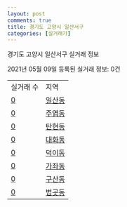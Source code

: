 ```yaml
---
layout: post
comments: true
title: 경기도 고양시 일산서구
categories: [실거래가]
---
```


경기도 고양시 일산서구 실거래 정보

2021년 05월 09일 등록된 실거래 정보: 0건


<table>
  <tr>
    <td>실거래 수</td>
    <td>지역</td>
  </tr>

  
  <tr>
    <td><a href="4128710100.html">0</a></td>
    <td><a href="4128710100.html">일산동</a></td>
  </tr>
    

  <tr>
    <td><a href="4128710200.html">0</a></td>
    <td><a href="4128710200.html">주엽동</a></td>
  </tr>
    

  <tr>
    <td><a href="4128710300.html">0</a></td>
    <td><a href="4128710300.html">탄현동</a></td>
  </tr>
    

  <tr>
    <td><a href="4128710400.html">0</a></td>
    <td><a href="4128710400.html">대화동</a></td>
  </tr>
    

  <tr>
    <td><a href="4128710500.html">0</a></td>
    <td><a href="4128710500.html">덕이동</a></td>
  </tr>
    

  <tr>
    <td><a href="4128710600.html">0</a></td>
    <td><a href="4128710600.html">가좌동</a></td>
  </tr>
    

  <tr>
    <td><a href="4128710700.html">0</a></td>
    <td><a href="4128710700.html">구산동</a></td>
  </tr>
    

  <tr>
    <td><a href="4128710800.html">0</a></td>
    <td><a href="4128710800.html">법곳동</a></td>
  </tr>
    


</table>
    